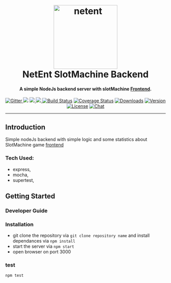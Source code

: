 
<h1 align="center">
  <br>
  <a href="https://github.com/usamahamed/SlotMachine-backend"><img src="https://playemlive.com/wp-content/uploads/soft/netent_logo.png" alt="netent" width="200"></a>
  <br>
  NetEnt SlotMachine Backend
  <br>
</h1>

<h4 align="center">A simple NodeJs backend server with slotMachine <a href="hhttps://github.com/usamahamed/SlotMachine-Frontend" target="_blank">Frontend</a>.</h4>

<p align="center">
  <a href="https://github.com/usamahamed/SlotMachine-backend">
    <img src="https://badge.fury.io/js/electron-markdownify.svg"
         alt="Gitter">
  </a>
  <a href="https://github.com/usamahamed/SlotMachine-backend"><img src="https://badges.gitter.im/amitmerchant1990/electron-markdownify.svg"></a>
  <a href="https://github.com/usamahamed/SlotMachine-backend">
      <img src="https://img.shields.io/badge/SayThanks.io-%E2%98%BC-1EAEDB.svg">
  </a>
  <a href="https://github.com/usamahamed/SlotMachine-backend">
    <img src="https://img.shields.io/badge/$-donate-ff69b4.svg?maxAge=2592000&amp;style=flat">
  </a>
  <a href="https://github.com/usamahamed/SlotMachine-Frontend"><img src="https://img.shields.io/circleci/project/vuejs/vue/dev.svg" alt="Build Status"></a>
  <a href="https://github.com/usamahamed/SlotMachine-Frontend"><img src="https://img.shields.io/codecov/c/github/vuejs/vue/dev.svg" alt="Coverage Status"></a>
  <a href="https://github.com/usamahamed/SlotMachine-Frontend"><img src="https://img.shields.io/npm/dm/vue.svg" alt="Downloads"></a>
  <a href="https://github.com/usamahamed/SlotMachine-Frontend"><img src="https://img.shields.io/npm/v/vue.svg" alt="Version"></a>
  <a href="https://github.com/usamahamed/SlotMachine-Frontend"><img src="https://img.shields.io/npm/l/vue.svg" alt="License"></a>
  <a href="https://github.com/usamahamed/SlotMachine-Frontend"><img src="https://img.shields.io/badge/chat-on%20discord-7289da.svg" alt="Chat"></a>

</p>


---

## Introduction
Simple nodeJs backend with simple logic and some statistics about SlotMachine game <a href="https://github.com/usamahamed/SlotMachine-backend">frontend</a>

### Tech Used:
-  express,
-  mocha,
-  supertest,

<!-- [START getstarted] -->


<!-- [START getstarted] -->

## Getting Started

### Developer Guide 

### Installation

- git clone the repository via ```git clone repository name``` and install dependances via ``` npm install ```
- start the server via ```npm start```
- open browser on port 3000

### test
```npm test```


<!-- [START getstarted] -->
